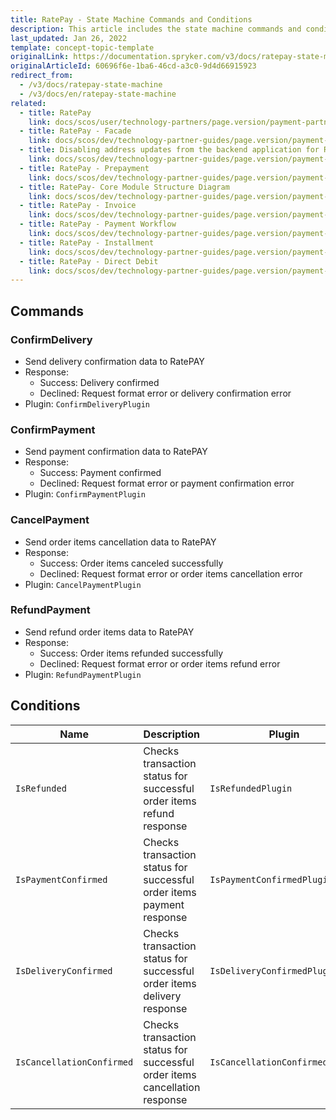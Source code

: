 ```yaml
---
title: RatePay - State Machine Commands and Conditions
description: This article includes the state machine commands and conditions provided by Ratepay.
last_updated: Jan 26, 2022
template: concept-topic-template
originalLink: https://documentation.spryker.com/v3/docs/ratepay-state-machine
originalArticleId: 60696f6e-1ba6-46cd-a3c0-9d4d66915923
redirect_from:
  - /v3/docs/ratepay-state-machine
  - /v3/docs/en/ratepay-state-machine
related:
  - title: RatePay
    link: docs/scos/user/technology-partners/page.version/payment-partners/ratepay.html
  - title: RatePay - Facade
    link: docs/scos/dev/technology-partner-guides/page.version/payment-partners/ratepay/technical-details-and-howtos/ratepay-facade.html
  - title: Disabling address updates from the backend application for RatePay
    link: docs/scos/dev/technology-partner-guides/page.version/payment-partners/ratepay/technical-details-and-howtos/disabling-address-updates-from-the-backend-application-for-ratepay.html
  - title: RatePay - Prepayment
    link: docs/scos/dev/technology-partner-guides/page.version/payment-partners/ratepay/ratepay-payment-methods/ratepay-prepayment.html
  - title: RatePay- Core Module Structure Diagram
    link: docs/scos/dev/technology-partner-guides/page.version/payment-partners/ratepay/ratepay-core-module-structure-diagram.html
  - title: RatePay - Invoice
    link: docs/scos/dev/technology-partner-guides/page.version/payment-partners/ratepay/ratepay-payment-methods/ratepay-invoice.html
  - title: RatePay - Payment Workflow
    link: docs/scos/dev/technology-partner-guides/page.version/payment-partners/ratepay/technical-details-and-howtos/ratepay-payment-workflow.html
  - title: RatePay - Installment
    link: docs/scos/dev/technology-partner-guides/page.version/payment-partners/ratepay/ratepay-payment-methods/ratepay-installment.html
  - title: RatePay - Direct Debit
    link: docs/scos/dev/technology-partner-guides/page.version/payment-partners/ratepay/ratepay-payment-methods/ratepay-direct-debit.html
---
```


## Commands

### ConfirmDelivery

* Send delivery confirmation data to RatePAY
* Response:
  - Success: Delivery confirmed
  - Declined: Request format error or delivery confirmation error
* Plugin: `ConfirmDeliveryPlugin`

### ConfirmPayment

* Send payment confirmation data to RatePAY
* Response:
  - Success: Payment confirmed
  - Declined: Request format error or payment confirmation error
* Plugin: `ConfirmPaymentPlugin`

### CancelPayment

* Send order items cancellation data to RatePAY
* Response:
  - Success: Order items canceled successfully
  - Declined: Request format error or order items cancellation error
* Plugin: `CancelPaymentPlugin`

### RefundPayment

* Send refund order items data to RatePAY
* Response:
  - Success: Order items refunded successfully
  - Declined: Request format error or order items refund error
* Plugin: `RefundPaymentPlugin`

## Conditions

| Name | Description | Plugin |
| --- | --- | --- |
| `IsRefunded` | Checks transaction status for successful order items refund response | `IsRefundedPlugin` |
| `IsPaymentConfirmed` | Checks transaction status for successful order items payment response | `IsPaymentConfirmedPlugin` |
| `IsDeliveryConfirmed` | Checks transaction status for successful order items delivery response | `IsDeliveryConfirmedPlugin` |
| `IsCancellationConfirmed` | Checks transaction status for successful order items cancellation response | `IsCancellationConfirmedPlugin` |

